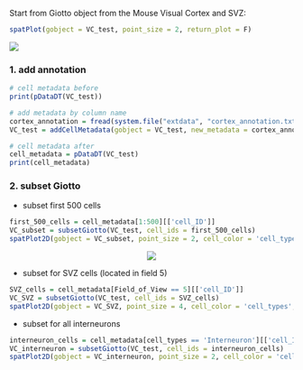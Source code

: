 
<!-- mouse_cortex_example.md is generated from mouse_cortex_example.Rmd Please edit that file -->

Start from Giotto object from the Mouse Visual Cortex and SVZ:

``` r
spatPlot(gobject = VC_test, point_size = 2, return_plot = F)
```

<img src="../inst/faqs/metadata_and_subset/README-unnamed-chunk-5-1.png" />

### 1\. add annotation

``` r
# cell metadata before 
print(pDataDT(VC_test))

# add metadata by column name
cortex_annotation = fread(system.file("extdata", "cortex_annotation.txt", package = "Giotto"))
VC_test = addCellMetadata(gobject = VC_test, new_metadata = cortex_annotation, by_column = T, column_cell_ID = 'uniq_ID')

# cell metadata after
cell_metadata = pDataDT(VC_test)
print(cell_metadata)
```

### 2\. subset Giotto

  - subset first 500 cells

<!-- end list -->

``` r
first_500_cells = cell_metadata[1:500][['cell_ID']]
VC_subset = subsetGiotto(VC_test, cell_ids = first_500_cells)
spatPlot2D(gobject = VC_subset, point_size = 2, cell_color = 'cell_types', return_plot = F)
```

<center>

![](../inst/faqs/metadata_and_subset/README-unnamed-chunk-8-1.png)

</center>

  - subset for SVZ cells (located in field 5)

<!-- end list -->

``` r
SVZ_cells = cell_metadata[Field_of_View == 5][['cell_ID']]
VC_SVZ = subsetGiotto(VC_test, cell_ids = SVZ_cells)
spatPlot2D(gobject = VC_SVZ, point_size = 4, cell_color = 'cell_types', return_plot = F)
```

  - subset for all interneurons

<!-- end list -->

``` r
interneuron_cells = cell_metadata[cell_types == 'Interneuron'][['cell_ID']]
VC_interneuron = subsetGiotto(VC_test, cell_ids = interneuron_cells)
spatPlot2D(gobject = VC_interneuron, point_size = 2, cell_color = 'cell_types', return_plot = F)
```

